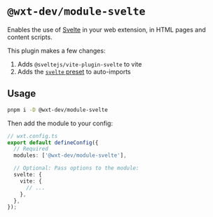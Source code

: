# `@wxt-dev/module-svelte`

Enables the use of [Svelte](https://svelte.dev/) in your web extension, in HTML pages and content scripts.

This plugin makes a few changes:

1. Adds `@sveltejs/vite-plugin-svelte` to vite
2. Adds the [`svelte` preset](https://github.com/unjs/unimport/blob/main/src/presets/vue.ts) to auto-imports

## Usage

```sh
pnpm i -D @wxt-dev/module-svelte
```

Then add the module to your config:

```ts
// wxt.config.ts
export default defineConfig({
  // Required
  modules: ['@wxt-dev/module-svelte'],

  // Optional: Pass options to the module:
  svelte: {
    vite: {
      // ...
    },
  },
});
```
